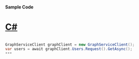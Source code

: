 #### Sample Code
# [C#](#tab/c-sharp)

```C#

GraphServiceClient graphClient = new GraphServiceClient();
var users = await graphClient.Users.Request().GetAsync();
*** 

```